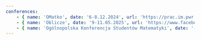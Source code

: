 ```yaml
---
conferences:
    - { name: 'OMatko', date: '6-8.12.2024', url: 'https://prac.im.pwr.edu.pl/~omatko/' }
    - { name: 'Oblicze', date: '9-11.05.2025', url: 'https://www.facebook.com/Oblicze/?locale=pl_PL' }
    - { name: 'Ogólnopolska Konferencja Studentów Matematyki', date: '---', url: 'https://kmsuj.matinf.uj.edu.pl/ossm/' }
---
```


